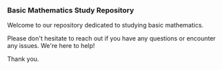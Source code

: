### Basic Mathematics Study Repository

Welcome to our repository dedicated to studying basic mathematics.

Please don't hesitate to reach out if you have any questions or encounter any issues. We're here to help!

Thank you.